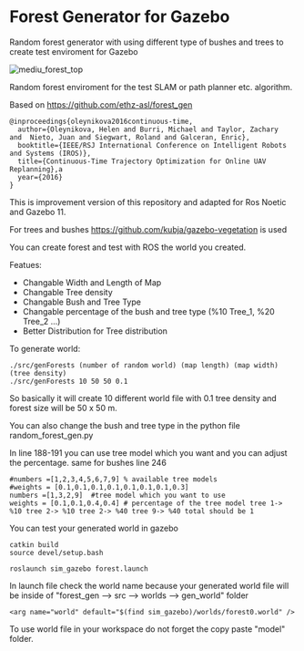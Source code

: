 # Forest Generator for Gazebo
Random forest generator with using different type of bushes and trees to create test enviroment for Gazebo

![mediu_forest_top](https://github.com/user-attachments/assets/a6db2491-41c4-4dc6-9a13-3c63e3f9fcff)

Random forest enviroment for the test SLAM or path planner etc. algorithm.


Based on 
https://github.com/ethz-asl/forest_gen
```
@inproceedings{oleynikova2016continuous-time,
  author={Oleynikova, Helen and Burri, Michael and Taylor, Zachary  and  Nieto, Juan and Siegwart, Roland and Galceran, Enric},
  booktitle={IEEE/RSJ International Conference on Intelligent Robots and Systems (IROS)},
  title={Continuous-Time Trajectory Optimization for Online UAV Replanning},a
  year={2016}
}
```
This is improvement version of this repository and adapted for Ros Noetic and Gazebo 11.

For trees and bushes https://github.com/kubja/gazebo-vegetation is used

You can create forest and test with ROS the world you created.

Featues:

- Changable Width and Length of Map
- Changable Tree density
- Changable Bush and Tree Type
- Changable percentage of the bush and tree type (%10 Tree_1, %20 Tree_2 ...)
- Better Distribution for Tree distribution



To generate world:

```
./src/genForests (number of random world) (map length) (map width) (tree density)
./src/genForests 10 50 50 0.1
```
So basically it will create 10 different world file with 0.1 tree density and forest size will be 50 x 50 m.

You can also change the bush and tree type in the python file random_forest_gen.py

In line 188-191 you can use tree model which you want and you can adjust the percentage.
same for bushes line 246
```
#numbers =[1,2,3,4,5,6,7,9] % available tree models
#weights = [0.1,0.1,0.1,0.1,0.1,0.1,0.1,0.3]
numbers =[1,3,2,9]  #tree model which you want to use
weights = [0.1,0.1,0.4,0.4] # percentage of the tree model tree 1-> %10 tree 2-> %10 tree 2-> %40 tree 9-> %40 total should be 1
```

You can test your generated world in gazebo 
```
catkin build
source devel/setup.bash

roslaunch sim_gazebo forest.launch
```

In launch file check the world name because your generated world file will be inside of
"forest_gen --> src --> worlds --> gen_world"  folder
```
<arg name="world" default="$(find sim_gazebo)/worlds/forest0.world" />
```

To use world file in your workspace do not forget the copy paste "model" folder.
